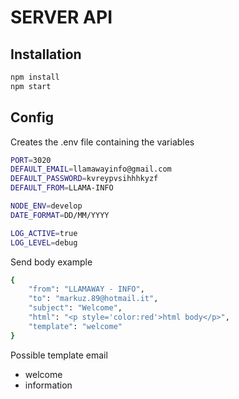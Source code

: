 # SERVER API

## Installation

```sh
npm install
npm start
```

## Config

Creates the .env file containing the variables

```sh
PORT=3020
DEFAULT_EMAIL=llamawayinfo@gmail.com
DEFAULT_PASSWORD=kvreypvsihhhkyzf
DEFAULT_FROM=LLAMA-INFO

NODE_ENV=develop
DATE_FORMAT=DD/MM/YYYY

LOG_ACTIVE=true
LOG_LEVEL=debug
```

Send body example

```sh
{
    "from": "LLAMAWAY - INFO",
    "to": "markuz.89@hotmail.it",
    "subject": "Welcome",
    "html": "<p style='color:red'>html body</p>",
    "template": "welcome"
}
```

Possible template email

- welcome
- information
